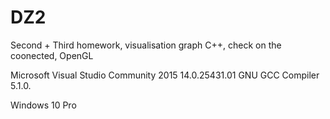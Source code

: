 # DZ2
Second + Third homework, visualisation graph C++, check on the coonected, OpenGL

Microsoft Visual Studio Community 2015 14.0.25431.01  GNU GCC Compiler 5.1.0.

Windows 10 Pro
